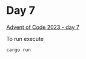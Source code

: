 # Day 7

[Advent of Code 2023 - day 7](https://adventofcode.com/2023/day/7)

To run execute

```
cargo run
```
